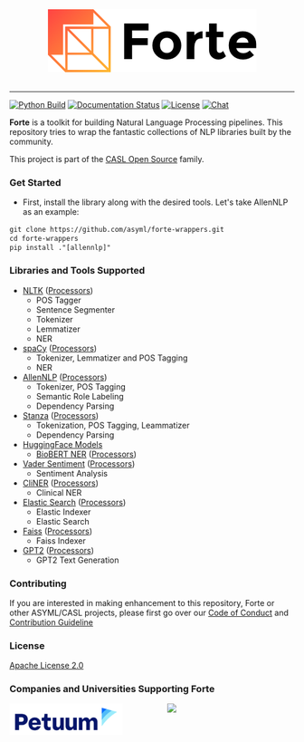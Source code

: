 <div align="center">
   <img src="https://raw.githubusercontent.com/asyml/forte/master/docs/_static/img/logo_h.png"><br><br>
</div>

-----------------

[comment]: <> ([![codecov]&#40;https://codecov.io/gh/asyml/forte/branch/master/graph/badge.svg&#41;]&#40;https://codecov.io/gh/asyml/forte&#41;)

[![Python Build](https://github.com/asyml/forte-wrappers/actions/workflows/main.yml/badge.svg)](https://github.com/asyml/forte-wrappers/actions/workflows/main.yml)
[![Documentation Status](https://readthedocs.org/projects/forte-wrappers/badge/?version=latest)](https://forte-wrappers.readthedocs.io/en/latest/?badge=latest)
[![License](https://img.shields.io/badge/license-Apache%202.0-blue.svg)](https://github.com/asyml/forte/blob/master/LICENSE)
[![Chat](http://img.shields.io/badge/gitter.im-asyml/forte-blue.svg)](https://gitter.im/asyml/community)

**Forte** is a toolkit for building Natural Language Processing pipelines. This
repository tries to wrap the fantastic collections of NLP libraries built by the
community.

This project is part of the [CASL Open Source](http://casl-project.ai/) family.

### Get Started

- First, install the library along with the desired tools. Let's take AllenNLP
  as an example:

```shell
git clone https://github.com/asyml/forte-wrappers.git
cd forte-wrappers
pip install ."[allennlp]"
```

### Libraries and Tools Supported

- [NLTK](https://www.nltk.org/) ([Processors](https://github.com/asyml/forte-wrappers/tree/main/forte_wrapper/nltk))
    - POS Tagger
    - Sentence Segmenter
    - Tokenizer
    - Lemmatizer
    - NER
- [spaCy](https://spacy.io/) ([Processors](https://github.com/asyml/forte-wrappers/tree/main/forte_wrapper/spacy))
    - Tokenizer, Lemmatizer and POS Tagging
    - NER
- [AllenNLP](https://allennlp.org/) ([Processors](https://github.com/asyml/forte-wrappers/tree/main/forte_wrapper/allennlp))
    - Tokenizer, POS Tagging
    - Semantic Role Labeling
    - Dependency Parsing
- [Stanza](https://stanfordnlp.github.io/stanza/) ([Processors](https://github.com/asyml/forte-wrappers/tree/main/forte_wrapper/stanza))
    - Tokenization, POS Tagging, Leammatizer
    - Dependency Parsing
- [HuggingFace Models](https://huggingface.co/)
    - [BioBERT NER](https://github.com/dmis-lab/biobert-pytorch) ([Processors](https://github.com/asyml/forte-wrappers/tree/main/forte_wrapper/huggingface/biobert_ner))
- [Vader Sentiment](https://github.com/cjhutto/vaderSentiment) ([Processors](https://github.com/asyml/forte-wrappers/tree/main/forte_wrapper/vader))
    - Sentiment Analysis
- [CliNER](https://github.com/text-machine-lab/CliNER) ([Processors](https://github.com/asyml/forte-wrappers/tree/main/forte_wrapper/cliner))
    - Clinical NER
- [Elastic Search](https://www.elastic.co/) ([Processors](https://github.com/asyml/forte-wrappers/tree/main/forte_wrapper/elastic))
    - Elastic Indexer
    - Elastic Search
- [Faiss](https://github.com/facebookresearch/faiss) ([Processors](https://github.com/asyml/forte-wrappers/tree/main/forte_wrapper/faiss))
    - Faiss Indexer
- [GPT2](https://openai.com/blog/gpt-2-1-5b-release/) ([Processors](https://github.com/asyml/forte-wrappers/tree/main/forte_wrapper/gpt2))
    - GPT2 Text Generation

### Contributing

If you are interested in making enhancement to this repository, Forte or other
ASYML/CASL projects, please first go over
our [Code of Conduct](https://github.com/asyml/forte/blob/master/CODE_OF_CONDUCT.md)
and [Contribution Guideline](https://github.com/asyml/forte/blob/master/CONTRIBUTING.md)

### License

[Apache License 2.0](./LICENSE)

### Companies and Universities Supporting Forte

<p float="left">
   <img src="https://raw.githubusercontent.com/asyml/forte/master/docs/_static/img/Petuum.png" width="200" align="top">
   &nbsp;&nbsp;&nbsp;&nbsp;&nbsp;&nbsp;&nbsp;&nbsp;&nbsp;&nbsp;&nbsp;&nbsp;&nbsp;&nbsp;&nbsp;&nbsp;&nbsp;&nbsp;
   <img src="https://asyml.io/assets/institutions/cmu.png", width="200" align="top">
</p>

